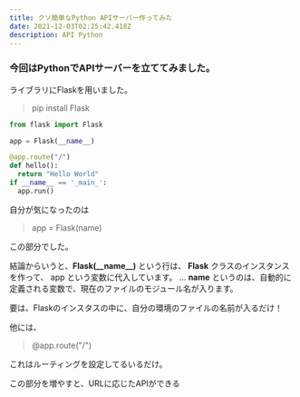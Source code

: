 ```yaml
---
title: クソ簡単なPython APIサーバー作ってみた
date: 2021-12-03T02:25:42.418Z
description: API Python
---
```

### 今回はPythonでAPIサーバーを立ててみました。

ライブラリにFlaskを用いました。

> pip install Flask

```python
from flask import Flask

app = Flask(__name__)

@app.route("/")
def hello():
  return "Hello World"
if __name__ == '_main_':
  app.run()
```

自分が気になったのは

> app = Flask(name)

この部分でした。

結論からいうと、**Flask(\_\_name\_\_)** という行は、 **Flask** クラスのインスタンスを作って、 app という変数に代入しています。 ... __**name**__ というのは、自動的に定義される変数で、現在のファイルのモジュール名が入ります。

要は、Flaskのインスタスの中に、自分の環境のファイルの名前が入るだけ！

他には、

> @app.route("/")

これはルーティングを設定してるいるだけ。

この部分を増やすと、URLに応じたAPIができる